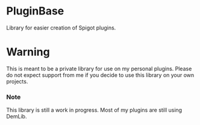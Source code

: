 # PluginBase
Library for easier creation of Spigot plugins.

# Warning
This is meant to be a private library for use on my personal plugins. Please do not expect support
from me if you decide to use this library on your own projects.

### Note
This library is still a work in progress. Most of my plugins are still using DemLib.
